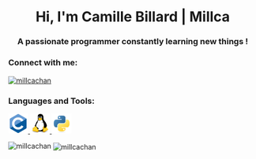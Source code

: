 <h1 align="center">Hi, I'm Camille Billard | Millca</h1>
<h3 align="center">A passionate programmer constantly learning new things !</h3>

<h3 align="left">Connect with me:</h3>
<p align="left">
<a href="https://discord.gg/millcachan" target="blank"><img align="center" src="https://raw.githubusercontent.com/rahuldkjain/github-profile-readme-generator/master/src/images/icons/Social/discord.svg" alt="millcachan" height="30" width="40" /></a>
</p>

<h3 align="left">Languages and Tools:</h3>
<p align="left"> <a href="https://www.cprogramming.com/" target="_blank" rel="noreferrer"> <img src="https://raw.githubusercontent.com/devicons/devicon/master/icons/c/c-original.svg" alt="c" width="40" height="40"/> </a> <a href="https://www.linux.org/" target="_blank" rel="noreferrer"> <img src="https://raw.githubusercontent.com/devicons/devicon/master/icons/linux/linux-original.svg" alt="linux" width="40" height="40"/> </a> <a href="https://www.python.org" target="_blank" rel="noreferrer"> <img src="https://raw.githubusercontent.com/devicons/devicon/master/icons/python/python-original.svg" alt="python" width="40" height="40"/> </a> </p>

<p><img align="left" src="https://github-readme-stats.vercel.app/api/top-langs?username=millcachan&show_icons=true&theme=dark&locale=en&layout=compact" alt="millcachan" /></p>

<p>&nbsp;<img align="center" src="https://github-readme-stats.vercel.app/api?username=millcachan&show_icons=true&theme=dark&locale=en" alt="millcachan" /></p>
